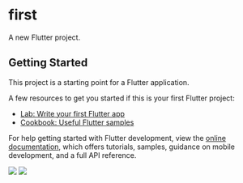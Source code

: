 # first

A new Flutter project.

## Getting Started

This project is a starting point for a Flutter application.

A few resources to get you started if this is your first Flutter project:

- [Lab: Write your first Flutter app](https://docs.flutter.dev/get-started/codelab)
- [Cookbook: Useful Flutter samples](https://docs.flutter.dev/cookbook)

For help getting started with Flutter development, view the
[online documentation](https://docs.flutter.dev/), which offers tutorials,
samples, guidance on mobile development, and a full API reference.

<p>
<img src="https://user-images.githubusercontent.com/120082785/216531101-76566771-e3ff-4b41-ae9d-58cd47bf69fe.png">
<img src="https://user-images.githubusercontent.com/120082785/216531831-c74a8add-b9fd-43dc-b6b6-78bcb58147b8.png">
</p>
